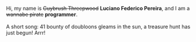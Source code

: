 Hi, my name is ~~Guybrush Threepwood~~ **Luciano Federico Pereira**, and I am a ~~wannabe pirate~~ **programmer**.<br><br>A short song: 41 bounty of doubloons gleams in the sun, a treasure hunt has just begun! Arrr!
